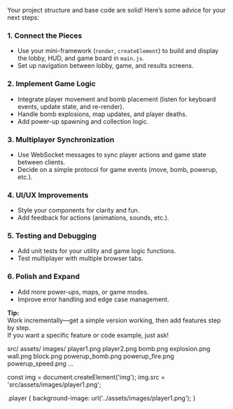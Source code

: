 Your project structure and base code are solid! Here’s some advice for your next steps:

### 1. **Connect the Pieces**
- Use your mini-framework (`render`, `createElement`) to build and display the lobby, HUD, and game board in `main.js`.
- Set up navigation between lobby, game, and results screens.

### 2. **Implement Game Logic**
- Integrate player movement and bomb placement (listen for keyboard events, update state, and re-render).
- Handle bomb explosions, map updates, and player deaths.
- Add power-up spawning and collection logic.

### 3. **Multiplayer Synchronization**
- Use WebSocket messages to sync player actions and game state between clients.
- Decide on a simple protocol for game events (move, bomb, powerup, etc.).

### 4. **UI/UX Improvements**
- Style your components for clarity and fun.
- Add feedback for actions (animations, sounds, etc.).

### 5. **Testing and Debugging**
- Add unit tests for your utility and game logic functions.
- Test multiplayer with multiple browser tabs.

### 6. **Polish and Expand**
- Add more power-ups, maps, or game modes.
- Improve error handling and edge case management.

**Tip:**  
Work incrementally—get a simple version working, then add features step by step.  
If you want a specific feature or code example, just ask!

src/
  assets/
    images/
      player1.png
      player2.png
      bomb.png
      explosion.png
      wall.png
      block.png
      powerup_bomb.png
      powerup_fire.png
      powerup_speed.png
      ...

const img = document.createElement('img');
img.src = 'src/assets/images/player1.png';

.player {
  background-image: url('../assets/images/player1.png');
}